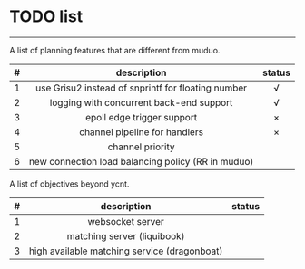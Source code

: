 # TODO list

---------------------------------

A list of planning features that are different from muduo.

|#|description|status|
|:---:|:---:|:---:|
|1|use Grisu2 instead of snprintf for floating number|&radic;|
|2|logging with concurrent back-end support|&radic;|
|3|epoll edge trigger support|&times;|
|4|channel pipeline for handlers|&times;|
|5|channel priority||
|6|new connection load balancing policy (RR in muduo) ||

A list of objectives beyond ycnt.

|#|description|status|
|:---:|:---:|:---:|
|1|websocket server||
|2|matching server (liquibook)||
|3|high available matching service (dragonboat)||